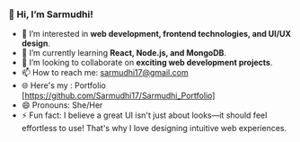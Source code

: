 ### 👋 Hi, I’m Sarmudhi!  

- 👀 I’m interested in **web development, frontend technologies, and UI/UX design**.  
- 🌱 I’m currently learning **React, Node.js, and MongoDB**.  
- 💞️ I’m looking to collaborate on **exciting web development projects**.  
- 📫 How to reach me: sarmudhi17@gmail.com
- 🌐 Here's my : Portfolio [https://github.com/Sarmudhi17/Sarmudhi_Portfolio]
- 😄 Pronouns: She/Her  
- ⚡ Fun fact: I believe a great UI isn't just about looks—it should feel effortless to use! That's why I love designing intuitive web experiences. 
